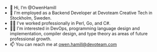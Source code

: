 - 👋 Hi, I’m @OwenHamill
- 🏢 I'm employed as a Backend Developer at Devoteam Creative Tech in Stockholm, Sweden.
- 👨‍💻 I've worked professionally in Perl, Go, and C#.
- 👨‍🎓 I'm interested in DevOps, programming language design and implementation, compiler design, and type theory as areas of future professional growth.
- 📫 You can reach me at owen.hamill@devoteam.com

<!---
OwenHamill/OwenHamill is a ✨ special ✨ repository because its `README.md` (this file) appears on your GitHub profile.
You can click the Preview link to take a look at your changes.
--->
